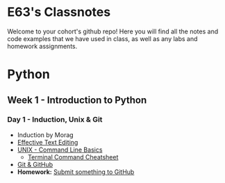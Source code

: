 # E63's Classnotes
Welcome to your cohort's github repo! Here you will find all the notes and code examples that we have used in class, as well as any labs and homework assignments.

# Python

## Week 1 - Introduction to Python

### Day 1 - Induction, Unix & Git

* Induction by Morag
* [Effective Text Editing](week_01/day_1/01_effective_text_editing/vscode_effective_text_editing.md)
* [UNIX - Command Line Basics](week_01/day_1/02_command_line_basics/command_line_basics.md)
    * [Terminal Command Cheatsheet](week_01/day_1/02_command_line_basics/terminal_cheatsheet.md)
* [Git & GitHub](week_01/day_1/03_git_and_github.md)
* **Homework:** [Submit something to GitHub](week_01/day_1/04_homework.md)